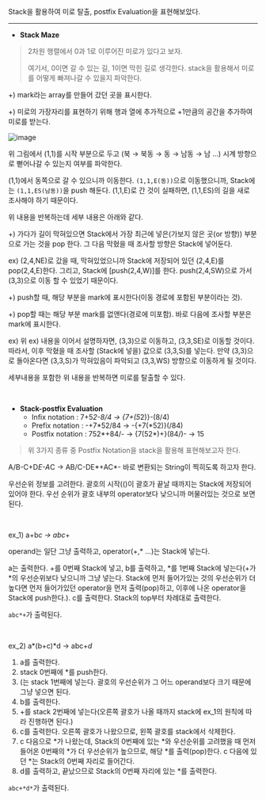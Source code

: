 Stack을 활용하여 미로 탈출, postfix Evaluation을 표현해보았다.

---

- **Stack Maze**
> 2차원 행렬에서 0과 1로 이루어진 미로가 있다고 보자.
> 
> 여기서, 0이면 갈 수 있는 길, 1이면 막힌 길로 생각한다. stack을 활용해서 미로를 어떻게 빠져나갈 수 있을지 파악한다.

+) mark라는 array를 만들어 갔던 곳을 표시한다.

+) 미로의 가장자리를 표현하기 위해 행과 열에 추가적으로 +1만큼의 공간을 추가하여 미로를 받는다.

![image](https://github.com/sonyrainy/TIL/assets/91364766/d098d6e5-9a22-4193-8b8b-a5e6ba8e0a54)

위 그림에서 (1,1)를 시작 부분으로 두고 (북 → 북동 → 동 → 남동 → 남 ...) 시계 방향으로 뻗어나갈 수 있는지 여부를 파악한다.

(1,1)에서 동쪽으로 갈 수 있으니까 이동한다. ```(1,1,E(동))```으로 이동했으니까, Stack에는 ```(1,1,ES(남동))```을 push 해둔다. (1,1,E)로 간 것이 실패하면, (1,1,ES)의 길을 
새로 조사해야 하기 때문이다.

위 내용을 반복하는데 세부 내용은 아래와 같다.

+) 가다가 길이 막혀있으면 Stack에서 가장 최근에 넣은(가보지 않은 곳(or 방향)) 부분으로 가는 것을 pop 한다. 그 다음 막혔을 때 조사할 
방향은 Stack에 넣어둔다.

ex) (2,4,NE)로 갔을 때, 막혀있었으니까 Stack에 저장되어 있던 (2,4,E)를 pop(2,4,E)한다. 그리고, Stack에 [push(2,4,W)]를 한다. push(2,4,SW)으로 가서 (3,3)으로 이동 할 수 있었기 때문이다.

+) push할 때, 해당 부분을 mark에 표시한다(이동 경로에 포함된 부분이라는 것).

+) pop할 때는 해당 부분 mark를 없앤다(경로에 미포함). 바로 다음에 조사할 부분은 mark에 표시한다.

ex) 위 ex) 내용을 이어서 설명하자면, (3,3)으로 이동하고, (3,3,SE)로 이동할 것이다. 따라서, 이후 막혔을 때 조사할 (Stack에 넣을) 값으로 (3,3,S)를 넣는다. 
만약 (3,3)으로 돌아온다면 (3,3,S)가 막혀있음이 파악되고 (3,3,WS) 방향으로 이동하게 될 것이다.

세부내용을 포함한 위 내용을 반복하면 미로를 탈출할 수 있다.

<br>

- **Stack-postfix Evaluation**
  - Infix notation : 7+5*2-8/4 → {7+(5*2)}-(8/4) 
  - Prefix notation : -+7*52/84 → -{+7(*52)}(/84)
  - Postfix notation : 752*+84/- → {7(52*)+}(84/)- → 15
 
>위 3가지 종류 중 Postfix Notation을 stack을 활용해 표현해보고자 한다.

A/B-C+D*E-A*C → AB/C-DE*+AC*- 바로 변환되는 String이 찍히도록 하고자 한다.

우선순위 정보를 고려한다. 괄호의 시작(()이 괄호가 끝날 때까지는 Stack에 저장되어 있어야 한다. 우선 순위가 괄호 내부의 operator보다 낮으니까 머물러있는 것으로 보면 된다.

<br>

ex_1) a+b*c → abc*+

operand는 일단 그냥 출력하고, operator(+,* ...)는 Stack에 넣는다.

a는 출력한다. +를 0번째 Stack에 넣고, b를 출력하고, *를 1번째 Stack에 넣는다(+가 *의 우선순위보다 낮으니까 그냥 넣는다. Stack에 먼저 들어가있는 것의 우선순위가 더 높다면 먼저 들어가있던 operator을 먼저 출력(pop)하고, 이후에 나온 operator을 Stack에 push한다.).
c를 출력한다. Stack의 top부터 차례대로 출력한다.

```abc*+```가 출력된다.

<br>

ex_2) a*(b+c)*d → abc+*d*

1. a를 출력한다.
2. stack 0번째에 *를 push한다.
3. (는 stack 1번째에 넣는다. 괄호의 우선순위가 그 어느 operand보다 크기 때문에 그냥 넣으면 된다.
4. b를 출력한다.
5. +를 stack 2번째에 넣는다(오른쪽 괄호가 나올 때까지 stack에 ex_1의 원칙에 따라 진행하면 된다.)
6. c를 출력한다. 오른쪽 괄호가 나왔으므로, 왼쪽 괄호를 stack에서 삭제한다.
7. c 다음으로 *가 나왔는데, Stack의 0번째에 있는 *와 우선순위를 고려했을 때 먼저 들어온 0번째의 *가 더 우선순위가 높으므로, 해당 *를 출력(pop)한다. c 다음에 있던 *는 Stack의 0번째 자리로 들어간다.
8. d를 출력하고, 끝났으므로 Stack의 0번째 자리에 있는 *를 출력한다.

```abc+*d*```가 출력된다.
